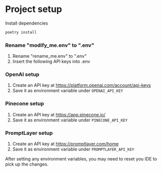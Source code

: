 # Project setup

Install dependencies
```bash
poetry install
```

### Rename "modify_me.env" to ".env"
1. Rename "rename_me.env" to ".env"
2. Insert the following API keys into .env

### OpenAI setup
1. Create an API key at https://platform.openai.com/account/api-keys
2. Save it as environment variable under `OPENAI_API_KEY`

### Pinecone setup
1. Create an API key at https://app.pinecone.io/
2. Save it as environment variable under `PINECONE_API_KEY`

### PromptLayer setup
1. Create an API key at https://promptlayer.com/home
2. Save it as environment variable under `PROMPTLAYER_API_KEY`

After setting any environment variables, you may need to reset you IDE to pick up the changes.
